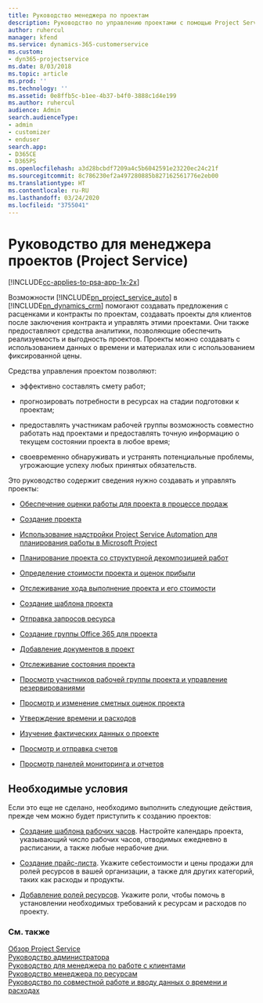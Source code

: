 ```yaml
---
title: Руководство менеджера по проектам
description: Руководство по управлению проектами с помощью Project Service
author: ruhercul
manager: kfend
ms.service: dynamics-365-customerservice
ms.custom:
- dyn365-projectservice
ms.date: 8/03/2018
ms.topic: article
ms.prod: ''
ms.technology: ''
ms.assetid: 0e8ffb5c-b1ee-4b37-b4f0-3888c1d4e199
ms.author: ruhercul
audience: Admin
search.audienceType:
- admin
- customizer
- enduser
search.app:
- D365CE
- D365PS
ms.openlocfilehash: a3d28bcbdf7209a4c5b6042591e23220ec24c21f
ms.sourcegitcommit: 8c786230ef2a497280885b827162561776e2eb00
ms.translationtype: HT
ms.contentlocale: ru-RU
ms.lasthandoff: 03/24/2020
ms.locfileid: "3755041"
---
```

# <a name="project-manager-guide-project-service"></a>Руководство для менеджера проектов (Project Service)

[!INCLUDE[cc-applies-to-psa-app-1x-2x](../includes/cc-applies-to-psa-app-1x-2x.md)]

Возможности [!INCLUDE[pn_project_service_auto](../includes/pn-project-service-auto.md)] в [!INCLUDE[pn_dynamics_crm](../includes/pn-dynamics-crm.md)] помогают создавать предложения с расценками и контракты по проектам, создавать проекты для клиентов после заключения контракта и управлять этими проектами. Они также предоставляют средства аналитики, позволяющие обеспечить реализуемость и выгодность проектов. Проекты можно создавать с использованием данных о времени и материалах или с использованием фиксированной цены.  
  
 Средства управления проектом позволяют:  
  
-   эффективно составлять смету работ;  
  
-   прогнозировать потребности в ресурсах на стадии подготовки к проектам;  
  
-   предоставлять участникам рабочей группы возможность совместно работать над проектами и предоставлять точную информацию о текущем состоянии проекта в любое время;  
  
-   своевременно обнаруживать и устранять потенциальные проблемы, угрожающие успеху любых принятых обязательств.  
  
Это руководство содержит сведения нужно создавать и управлять проекты:  
  
-   [Обеспечение оценки работы для проекта в процессе продаж](../project-service/provide-estimates-project-during-sales-process.md)  
  
-   [Создание проекта](../project-service/create-project.md)  
  
-   [Использование надстройки Project Service Automation для планирования работы в Microsoft Project](../project-service/add-plan-work-microsoft-project.md)  
  
-   [Планирование проекта со структурной декомпозицией работ](../project-service/schedule-project-work-breakdown-structure.md)  
  
-   [Определение стоимости проекта и оценок прибыли](../project-service/determine-project-cost-revenue-estimates.md)  
  
-   [Отслеживание хода выполнение проекта и его стоимости](../project-service/track-project-progress-cost.md)  
  
-   [Создание шаблона проекта](../project-service/create-project-template.md)  
  
-   [Отправка запросов ресурса](../project-service/submit-resource-requests.md)  
  
-   [Создание группы Office 365 для проекта](../project-service/create-office-365-group-project.md)  
  
-   [Добавление документов в проект](../project-service/add-documents-project.md)  
  
-   [Отслеживание состояния проекта](../project-service/track-project-status.md)  
  
-   [Просмотр участников рабочей группы проекта и управление резервированиями](../project-service/view-project-team-members-manage-bookings.md)  
  
-   [Просмотр и изменение сметных оценок проекта](../project-service/view-edit-project-estimates.md)  
  
-   [Утверждение времени и расходов](../project-service/approve-time-expenses.md)  
  
-   [Изучение фактических данных о проекте](../project-service/review-project-actuals.md)  
  
-   [Просмотр и отправка счетов](../project-service/view-send-invoices.md)  
  
-   [Просмотр панелей мониторинга и отчетов](../project-service/view-dashboards-reports.md)  
  
## <a name="prerequisites"></a>Необходимые условия  
 Если это еще не сделано, необходимо выполнить следующие действия, прежде чем можно будет приступить к созданию проектов:  
  
-   [Создание шаблона рабочих часов](../project-service/create-work-hours-template.md). Настройте календарь проекта, указывающий число рабочих часов, отводимых ежедневно в расписании, а также любые нерабочие дни.  
  
-   [Создание прайс-листа](../project-service/create-price-list.md). Укажите себестоимости и цены продажи для ролей ресурсов в вашей организации, а также для других категорий, таких как расходы и продукты.  
  
-   [Добавление ролей ресурсов](../project-service/add-resource-roles.md). Укажите роли, чтобы помочь в установлении необходимых требований к ресурсам и расходов по проекту.  
  
### <a name="see-also"></a>См. также  
 [Обзор Project Service](../project-service/overview.md)   
 [Руководство администратора](../project-service/admin-guide.md)   
 [Руководство для менеджера по работе с клиентами](../project-service/account-manager-guide.md)   
 [Руководство менеджера по ресурсам](../project-service/resource-manager-guide.md)   
 [Руководство по совместной работе и вводу данных о времени и расходах](../project-service/time-expense-collaboration-guide.md)

